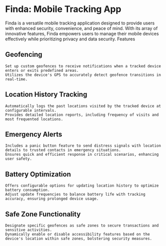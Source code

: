 # Finda: Mobile Tracking App

Finda is a versatile mobile tracking application designed to provide users with enhanced security, convenience, and peace of mind. With its array of innovative features, Finda empowers users to manage their mobile devices effectively while prioritizing privacy and data security.
Features
## Geofencing

    Set up custom geofences to receive notifications when a tracked device enters or exits predefined areas.
    Utilizes the device's GPS to accurately detect geofence transitions in real-time.

## Location History Tracking

    Automatically logs the past locations visited by the tracked device at configurable intervals.
    Provides detailed location reports, including frequency of visits and most frequented locations.

## Emergency Alerts

    Includes a panic button feature to send distress signals with location details to trusted contacts in emergency situations.
    Ensures quick and efficient response in critical scenarios, enhancing user safety.

## Battery Optimization

    Offers configurable options for updating location history to optimize battery consumption.
    Adjust update frequencies to balance battery life with tracking accuracy, ensuring prolonged device usage.

## Safe Zone Functionality

    Designate specific geofences as safe zones to secure transactions and sensitive activities.
    Dynamically enable or disable accessibility features based on the device's location within safe zones, bolstering security measures.